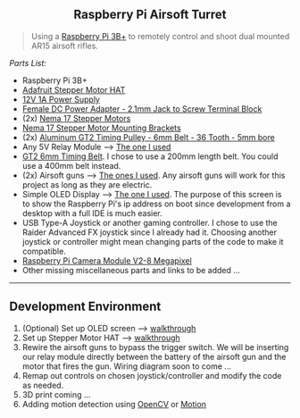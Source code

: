 <h2 align="center">Raspberry Pi Airsoft Turret</h2>
</p>

> Using a [Raspberry Pi 3B+](https://www.raspberrypi.org/products/raspberry-pi-3-model-b-plus/) to remotely control and shoot dual mounted AR15 airsoft rifles.

_Parts List:_
 - Raspberry Pi 3B+
 - [Adafruit Stepper Motor HAT](https://www.adafruit.com/product/2348)
 - [12V 1A Power Supply](https://www.adafruit.com/product/798)
 - [Female DC Power Adapter - 2.1mm Jack to Screw Terminal Block](https://www.adafruit.com/product/798)
 - (2x) [Nema 17 Stepper Motors](https://www.adafruit.com/product/324)
 - [Nema 17 Stepper Motor Mounting Brackets](https://www.amazon.com/gp/product/B071NWWB7Z/ref=ppx_yo_dt_b_asin_title_o00__o00_s01?ie=UTF8&psc=1)
 - (2x) [Aluminum GT2 Timing Pulley - 6mm Belt - 36 Tooth - 5mm bore](https://www.adafruit.com/product/1253)
 - Any 5V Relay Module --> [The one I used](https://www.amazon.com/SunFounder-Channel-Optocoupler-Expansion-Raspberry/dp/B00E0NTPP4)
 - [GT2 6mm Timing Belt](https://www.amazon.com/gp/product/B01FNT093A/ref=ppx_yo_dt_b_asin_title_o00__o00_s01?ie=UTF8&psc=1). I chose to use a 200mm length belt. You could use a 400mm belt instead.
 - (2x) Airsoft guns --> [The ones I used](https://www.amazon.com/Jing-Gong-RIS-System-Airsoft/dp/B000YKK7TU). Any airsoft guns will work for this project as long as they are electric.
 - Simple OLED Display --> [The one I used](https://learn.adafruit.com/ssd1306-oled-displays-with-raspberry-pi-and-beaglebone-black/overview). The purpose of this screen is to show the Raspberry Pi's ip address on boot since development from a desktop with a full IDE is much easier.
 - USB Type-A Joystick or another gaming controller. I chose to use the Raider Advanced FX joystick since I already had it. Choosing another joystick or controller might mean changing parts of the code to make it compatible.
 - [Raspberry Pi Camera Module V2-8 Megapixel](https://www.amazon.com/Raspberry-Pi-Camera-Module-Megapixel/dp/B01ER2SKFS)
 - Other missing miscellaneous parts and links to be added ...
----------

Development Environment
-------------
1. (Optional) Set up OLED screen --> [walkthrough](https://learn.adafruit.com/monochrome-oled-breakouts/arduino-library-and-examples)
2. Set up Stepper Motor HAT --> [walkthrough](https://learn.adafruit.com/adafruit-dc-and-stepper-motor-hat-for-raspberry-pi)
3. Rewire the airsoft guns to bypass the trigger switch. We will be inserting our relay module directly between the battery of the airsoft gun and the motor that fires the gun. Wiring diagram soon to come ... 
4. Remap out controls on chosen joystick/controller and modify the code as needed.
5. 3D print coming ...
6. Adding motion detection using [OpenCV](https://opencv.org/) or [Motion](https://github.com/Motion-Project/motion)
